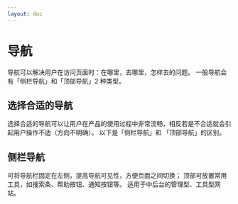 ```yaml
---
layout: doc
---
```

# 导航

导航可以解决用户在访问页面时：在哪里，去哪里，怎样去的问题。 一般导航会有「侧栏导航」和「顶部导航」2 种类型。

## 选择合适的导航

选择合适的导航可以让用户在产品的使用过程中非常流畅，相反若是不合适就会引起用户操作不适（方向不明确）。 以下是「侧栏导航」和 「顶部导航」的区别。

## 侧栏导航

可将导航栏固定在左侧，提高导航可见性，方便页面之间切换； 顶部可放置常用工具，如搜索条、帮助按钮、通知按钮等。 适用于中后台的管理型、工具型网站。
